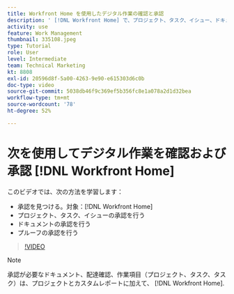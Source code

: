 ```yaml
---
title: Workfront Home を使用したデジタル作業の確認と承認
description: ' [!DNL Workfront Home] で、プロジェクト、タスク、イシュー、ドキュメント、プルーフを検索して承認する方法を説明します。'
activity: use
feature: Work Management
thumbnail: 335108.jpeg
type: Tutorial
role: User
level: Intermediate
team: Technical Marketing
kt: 8808
exl-id: 20596d8f-5a00-4263-9e90-e615303d6c0b
doc-type: video
source-git-commit: 5038db46f9c369ef5b356fc8e1a078a2d1d32bea
workflow-type: tm+mt
source-wordcount: '78'
ht-degree: 52%

---
```


# 次を使用してデジタル作業を確認および承認 [!DNL Workfront Home]

このビデオでは、次の方法を学習します：

* 承認を見つける。対象：[!DNL Workfront Home]
* プロジェクト、タスク、イシューの承認を行う
* ドキュメントの承認を行う
* プルーフの承認を行う

>[!VIDEO](https://video.tv.adobe.com/v/335108/?quality=12&learn=on)


>[!NOTE]
>
>承認が必要なドキュメント、配達確認、作業項目（プロジェクト、タスク、タスク）は、プロジェクトとカスタムレポートに加えて、 [!DNL Workfront Home].



<!---
learn more URLS
Approving work
Home area for Reviewers
Guides
Home overview for Reviewers
Issue page overview
--->
